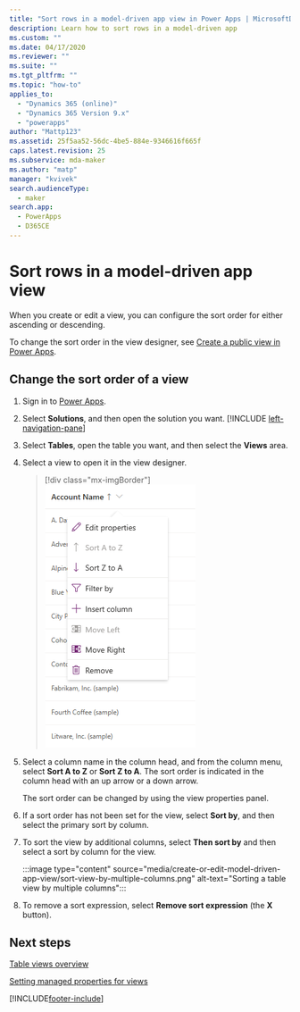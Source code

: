 ```yaml
---
title: "Sort rows in a model-driven app view in Power Apps | MicrosoftDocs"
description: Learn how to sort rows in a model-driven app
ms.custom: ""
ms.date: 04/17/2020
ms.reviewer: ""
ms.suite: ""
ms.tgt_pltfrm: ""
ms.topic: "how-to"
applies_to: 
  - "Dynamics 365 (online)"
  - "Dynamics 365 Version 9.x"
  - "powerapps"
author: "Mattp123"
ms.assetid: 25f5aa52-56dc-4be5-884e-9346616f665f
caps.latest.revision: 25
ms.subservice: mda-maker
ms.author: "matp"
manager: "kvivek"
search.audienceType: 
  - maker
search.app: 
  - PowerApps
  - D365CE
---
```

# Sort rows in a model-driven app view

When you create or edit a view, you can configure the sort order for either ascending or descending.

To change the sort order in the view designer, see [Create a public view in Power Apps](create-edit-views-app-designer.md#create-a-public-view-in-power-apps).

## Change the sort order of a view

1.  Sign in to [Power Apps](https://make.powerapps.com/?utm_source=padocs&utm_medium=linkinadoc&utm_campaign=referralsfromdoc).  
1. Select **Solutions**, and then open the solution you want. [!INCLUDE [left-navigation-pane](../../includes/left-navigation-pane.md)]
1. Select **Tables**, open the table you want, and then select the **Views** area.
1. Select a view to open it in the view designer.

   > [!div class="mx-imgBorder"] 
   > ![Edit filters.](media/view-column-menu.png "Edit filters")

1. Select a column name in the column head, and from the column menu, select **Sort A to Z** or **Sort Z to A**. The sort order is indicated in the column head with an up arrow or a down arrow.

   The sort order can be changed by using the view properties panel. 

1. If a sort order has not been set for the view, select **Sort by**, and then select the primary sort by column.

1. To sort the view by additional columns, select **Then sort by** and then select a sort by column for the view.

   :::image type="content" source="media/create-or-edit-model-driven-app-view/sort-view-by-multiple-columns.png" alt-text="Sorting a table view by multiple columns":::

1. To remove a sort expression, select **Remove sort expression** (the **X** button).

## Next steps

[Table views overview](create-edit-views.md)

[Setting managed properties for views](managed-properties-views.md)

[!INCLUDE[footer-include](../../includes/footer-banner.md)]